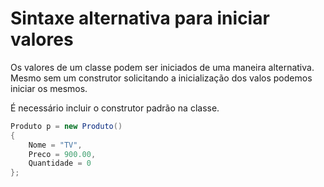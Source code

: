 # Sintaxe alternativa para iniciar valores

Os valores de um classe podem ser iniciados de uma maneira alternativa. Mesmo sem um construtor solicitando a inicialização dos valos podemos iniciar os mesmos.

É necessário incluir o construtor padrão na classe.

```c#
Produto p = new Produto() 
{
    Nome = "TV",
    Preco = 900.00,
    Quantidade = 0
};
```